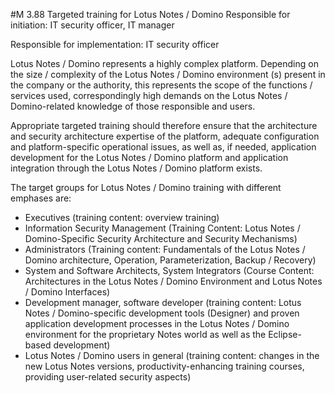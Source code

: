 #M 3.88 Targeted training for Lotus Notes / Domino
Responsible for initiation: IT security officer, IT manager

Responsible for implementation: IT security officer

Lotus Notes / Domino represents a highly complex platform. Depending on the size / complexity of the Lotus Notes / Domino environment (s) present in the company or the authority, this represents the scope of the functions / services used, correspondingly high demands on the Lotus Notes / Domino-related knowledge of those responsible and users.

Appropriate targeted training should therefore ensure that the architecture and security architecture expertise of the platform, adequate configuration and platform-specific operational issues, as well as, if needed, application development for the Lotus Notes / Domino platform and application integration through the Lotus Notes / Domino platform exists.

The target groups for Lotus Notes / Domino training with different emphases are:

* Executives (training content: overview training)
* Information Security Management (Training Content: Lotus Notes / Domino-Specific Security Architecture and Security Mechanisms)
* Administrators (Training content: Fundamentals of the Lotus Notes / Domino architecture, Operation, Parameterization, Backup / Recovery)
* System and Software Architects, System Integrators (Course Content: Architectures in the Lotus Notes / Domino Environment and Lotus Notes / Domino Interfaces)
* Development manager, software developer (training content: Lotus Notes / Domino-specific development tools (Designer) and proven application development processes in the Lotus Notes / Domino environment for the proprietary Notes world as well as the Eclipse-based development)
* Lotus Notes / Domino users in general (training content: changes in the new Lotus Notes versions, productivity-enhancing training courses, providing user-related security aspects)




